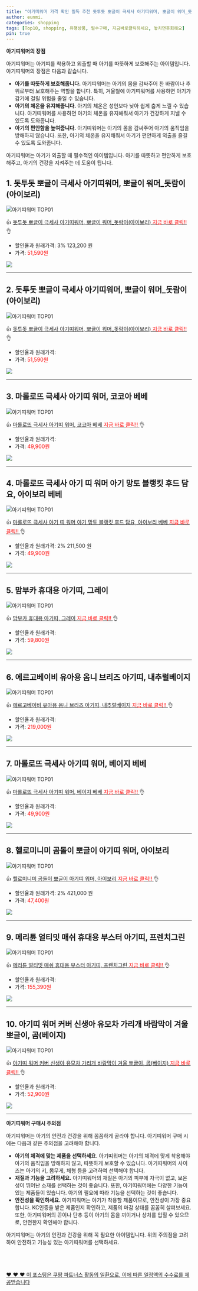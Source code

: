 ```yaml
---
title: "아기띠워머 가격 확인 필독 추천 돗투돗 뽀글이 극세사 아기띠워머, 뽀글이 워머_돗람이(아이보리) 비교 장점 구매가이드"
author: eunmi.
categories: shopping
tags: [Top10, shopping, 유행상품, 필수구매, 지금바로클릭하세요, 놓치면후회해요]
pin: true
---
```

**아기띠워머의 장점**

아기띠워머는 아기띠를 착용하고 외출할 때 아기를 따뜻하게 보호해주는 아이템입니다. 아기띠워머의 장점은 다음과 같습니다.

* **아기를 따뜻하게 보호해줍니다.** 아기띠워머는 아기의 몸을 감싸주어 찬 바람이나 추위로부터 보호해주는 역할을 합니다. 특히, 겨울철에 아기띠워머를 사용하면 아기가 감기에 걸릴 위험을 줄일 수 있습니다.
* **아기의 체온을 유지해줍니다.** 아기의 체온은 성인보다 낮아 쉽게 춥게 느낄 수 있습니다. 아기띠워머를 사용하면 아기의 체온을 유지해줘서 아기가 건강하게 지낼 수 있도록 도와줍니다.
* **아기의 편안함을 높여줍니다.** 아기띠워머는 아기의 몸을 감싸주어 아기의 움직임을 방해하지 않습니다. 또한, 아기의 체온을 유지해줘서 아기가 편안하게 외출을 즐길 수 있도록 도와줍니다.

아기띠워머는 아기가 외출할 때 필수적인 아이템입니다. 아기를 따뜻하고 편안하게 보호해주고, 아기의 건강을 지켜주는 데 도움이 됩니다.

   

## 1. 돗투돗 뽀글이 극세사 아기띠워머, 뽀글이 워머_돗람이(아이보리)

![아기띠워머 TOP01](https://thumbnail9.coupangcdn.com/thumbnails/remote/230x230ex/image/vendor_inventory/05e7/5f6afc6e29a76b5044fd3fcaadf3e0a3532c6a476efa9f39f8abb8c7744c.jpg)


👍 [돗투돗 뽀글이 극세사 아기띠워머, 뽀글이 워머_돗람이(아이보리) <font color=red> 지금 바로 클릭!! </font> ](https://link.coupang.com/re/AFFSDP?lptag=AF3617701&subid=GithubCoopas&pageKey=6807548905&traceid=V0-153&itemId=16093773673&vendorItemId=87325491278) 👌 


- 할인율과 원래가격: 3%  123,200   원
- 가격: <span style='color:red'>51,590원</span>

[![](/discount_price.png)](https://link.coupang.com/re/AFFSDP?lptag=AF3617701&subid=GithubCoopas&pageKey=6807548905&traceid=V0-153&itemId=16093773673&vendorItemId=87325491278)

---


   

## 2. 돗투돗 뽀글이 극세사 아기띠워머, 뽀글이 워머_돗람이(아이보리)

![아기띠워머 TOP01](https://thumbnail9.coupangcdn.com/thumbnails/remote/230x230ex/image/vendor_inventory/05e7/5f6afc6e29a76b5044fd3fcaadf3e0a3532c6a476efa9f39f8abb8c7744c.jpg)


👍 [돗투돗 뽀글이 극세사 아기띠워머, 뽀글이 워머_돗람이(아이보리) <font color=red> 지금 바로 클릭!! </font> ](https://link.coupang.com/re/AFFSDP?lptag=AF3617701&subid=GithubCoopas&pageKey=6807548905&traceid=V0-153&itemId=16093773673&vendorItemId=87325491278) 👌 


- 할인율과 원래가격: 
- 가격: <span style='color:red'>51,590원</span>

[![](/discount_price.png)](https://link.coupang.com/re/AFFSDP?lptag=AF3617701&subid=GithubCoopas&pageKey=6807548905&traceid=V0-153&itemId=16093773673&vendorItemId=87325491278)

---


   

## 3. 마롤로뜨 극세사 아기띠 워머, 코코아 베베

![아기띠워머 TOP01](https://thumbnail10.coupangcdn.com/thumbnails/remote/230x230ex/image/retail/images/2023/08/25/16/9/7234d918-3236-4567-a05c-5adef7e0bde8.jpg)


👍 [마롤로뜨 극세사 아기띠 워머, 코코아 베베 <font color=red> 지금 바로 클릭!! </font> ](https://link.coupang.com/re/AFFSDP?lptag=AF3617701&subid=GithubCoopas&pageKey=7038948506&traceid=V0-153&itemId=17400727739&vendorItemId=86986818833) 👌 


- 할인율과 원래가격: 
- 가격: <span style='color:red'>49,900원</span>

[![](/discount_price.png)](https://link.coupang.com/re/AFFSDP?lptag=AF3617701&subid=GithubCoopas&pageKey=7038948506&traceid=V0-153&itemId=17400727739&vendorItemId=86986818833)

---


   

## 4. 마롤로뜨 극세사 아기 띠 워머 아기 망토 블랭킷 후드 담요, 아이보리 베베

![아기띠워머 TOP01](https://thumbnail8.coupangcdn.com/thumbnails/remote/230x230ex/image/retail/images/2023/08/25/16/6/dad5c292-d50c-438f-b498-98468fd73abb.jpg)


👍 [마롤로뜨 극세사 아기 띠 워머 아기 망토 블랭킷 후드 담요, 아이보리 베베 <font color=red> 지금 바로 클릭!! </font> ](https://link.coupang.com/re/AFFSDP?lptag=AF3617701&subid=GithubCoopas&pageKey=7038948506&traceid=V0-153&itemId=17400727719&vendorItemId=86986722983) 👌 


- 할인율과 원래가격: 2%  211,500   원
- 가격: <span style='color:red'>49,900원</span>

[![](/discount_price.png)](https://link.coupang.com/re/AFFSDP?lptag=AF3617701&subid=GithubCoopas&pageKey=7038948506&traceid=V0-153&itemId=17400727719&vendorItemId=86986722983)

---


   

## 5. 맘부카 휴대용 아기띠, 그레이

![아기띠워머 TOP01](https://thumbnail9.coupangcdn.com/thumbnails/remote/230x230ex/image/vendor_inventory/images/2016/06/24/16/6/efcf1527-4a23-4f11-b25b-ff12cf2ac6bc.jpg)


👍 [맘부카 휴대용 아기띠, 그레이 <font color=red> 지금 바로 클릭!! </font> ](https://link.coupang.com/re/AFFSDP?lptag=AF3617701&subid=GithubCoopas&pageKey=4927553&traceid=V0-153&itemId=22494515&vendorItemId=3032885144) 👌 


- 할인율과 원래가격: 
- 가격: <span style='color:red'>59,800원</span>

[![](/discount_price.png)](https://link.coupang.com/re/AFFSDP?lptag=AF3617701&subid=GithubCoopas&pageKey=4927553&traceid=V0-153&itemId=22494515&vendorItemId=3032885144)

---


   

## 6. 에르고베이비 유아용 옴니 브리즈 아기띠, 내추럴베이지

![아기띠워머 TOP01](https://thumbnail9.coupangcdn.com/thumbnails/remote/230x230ex/image/retail/images/2023/04/28/11/4/e2e652e7-49a5-4299-ba3b-b48eaad7d0c8.jpg)


👍 [에르고베이비 유아용 옴니 브리즈 아기띠, 내추럴베이지 <font color=red> 지금 바로 클릭!! </font> ](https://link.coupang.com/re/AFFSDP?lptag=AF3617701&subid=GithubCoopas&pageKey=5472389443&traceid=V0-153&itemId=18677350572&vendorItemId=85811596395) 👌 


- 할인율과 원래가격: 
- 가격: <span style='color:red'>219,000원</span>

[![](/discount_price.png)](https://link.coupang.com/re/AFFSDP?lptag=AF3617701&subid=GithubCoopas&pageKey=5472389443&traceid=V0-153&itemId=18677350572&vendorItemId=85811596395)

---


   

## 7. 마롤로뜨 극세사 아기띠 워머, 베이지 베베

![아기띠워머 TOP01](https://thumbnail7.coupangcdn.com/thumbnails/remote/230x230ex/image/retail/images/2023/08/25/16/0/fe15346f-b092-4459-a5cd-6cf22f4f8aec.jpg)


👍 [마롤로뜨 극세사 아기띠 워머, 베이지 베베 <font color=red> 지금 바로 클릭!! </font> ](https://link.coupang.com/re/AFFSDP?lptag=AF3617701&subid=GithubCoopas&pageKey=7038948506&traceid=V0-153&itemId=17400727725&vendorItemId=86986818812) 👌 


- 할인율과 원래가격: 
- 가격: <span style='color:red'>49,900원</span>

[![](/discount_price.png)](https://link.coupang.com/re/AFFSDP?lptag=AF3617701&subid=GithubCoopas&pageKey=7038948506&traceid=V0-153&itemId=17400727725&vendorItemId=86986818812)

---


   

## 8. 헬로미니미 곰돌이 뽀글이 아기띠 워머, 아이보리

![아기띠워머 TOP01](https://thumbnail7.coupangcdn.com/thumbnails/remote/230x230ex/image/retail/images/2022/11/24/16/8/ab5c62d0-4c7e-4246-91be-d845590fdd62.jpg)


👍 [헬로미니미 곰돌이 뽀글이 아기띠 워머, 아이보리 <font color=red> 지금 바로 클릭!! </font> ](https://link.coupang.com/re/AFFSDP?lptag=AF3617701&subid=GithubCoopas&pageKey=6945421525&traceid=V0-153&itemId=16855949259&vendorItemId=84034833998) 👌 


- 할인율과 원래가격: 2%  421,000   원
- 가격: <span style='color:red'>47,400원</span>

[![](/discount_price.png)](https://link.coupang.com/re/AFFSDP?lptag=AF3617701&subid=GithubCoopas&pageKey=6945421525&traceid=V0-153&itemId=16855949259&vendorItemId=84034833998)

---


   

## 9. 메리튠 얼티밋 매쉬 휴대용 부스터 아기띠, 프렌치그린

![아기띠워머 TOP01](https://thumbnail7.coupangcdn.com/thumbnails/remote/230x230ex/image/retail/images/166059391510674-f3a5ed12-f6eb-4bdf-9c87-16496350e895.jpg)


👍 [메리튠 얼티밋 매쉬 휴대용 부스터 아기띠, 프렌치그린 <font color=red> 지금 바로 클릭!! </font> ](https://link.coupang.com/re/AFFSDP?lptag=AF3617701&subid=GithubCoopas&pageKey=1292132850&traceid=V0-153&itemId=2303383993&vendorItemId=70300280130) 👌 


- 할인율과 원래가격: 
- 가격: <span style='color:red'>155,390원</span>

[![](/discount_price.png)](https://link.coupang.com/re/AFFSDP?lptag=AF3617701&subid=GithubCoopas&pageKey=1292132850&traceid=V0-153&itemId=2303383993&vendorItemId=70300280130)

---


   

## 10. 아기띠 워머 커버 신생아 유모차 가리개 바람막이 겨울 뽀글이, 곰(베이지)

![아기띠워머 TOP01](https://thumbnail6.coupangcdn.com/thumbnails/remote/230x230ex/image/vendor_inventory/b276/5c58372ce33a8e9759baeb57d829a249f087130db734a5d24e9ba7310e8e.jpg)


👍 [아기띠 워머 커버 신생아 유모차 가리개 바람막이 겨울 뽀글이, 곰(베이지) <font color=red> 지금 바로 클릭!! </font> ](https://link.coupang.com/re/AFFSDP?lptag=AF3617701&subid=GithubCoopas&pageKey=7692138959&traceid=V0-153&itemId=20572755180&vendorItemId=87648127644) 👌 


- 할인율과 원래가격: 
- 가격: <span style='color:red'>52,900원</span>

[![](/discount_price.png)](https://link.coupang.com/re/AFFSDP?lptag=AF3617701&subid=GithubCoopas&pageKey=7692138959&traceid=V0-153&itemId=20572755180&vendorItemId=87648127644)

---
**아기띠워머 구매시 주의점**

아기띠워머는 아기의 안전과 건강을 위해 꼼꼼하게 골라야 합니다. 아기띠워머 구매 시에는 다음과 같은 주의점을 고려해야 합니다.

* **아기의 체격에 맞는 제품을 선택하세요.** 아기띠워머는 아기의 체격에 맞게 착용해야 아기의 움직임을 방해하지 않고, 따뜻하게 보호할 수 있습니다. 아기띠워머의 사이즈는 아기의 키, 몸무게, 체형 등을 고려하여 선택해야 합니다.
* **재질과 기능을 고려하세요.** 아기띠워머의 재질은 아기의 피부에 자극이 없고, 보온성이 뛰어난 소재를 선택하는 것이 좋습니다. 또한, 아기띠워머에는 다양한 기능이 있는 제품들이 있습니다. 아기의 필요에 따라 기능을 선택하는 것이 좋습니다.
* **안전성을 확인하세요.** 아기띠워머는 아기가 착용할 제품이므로, 안전성이 가장 중요합니다. KC인증을 받은 제품인지 확인하고, 제품의 마감 상태를 꼼꼼히 살펴보세요. 또한, 아기띠워머의 끈이나 단추 등이 아기의 몸을 끼이거나 상처를 입힐 수 있으므로, 안전한지 확인해야 합니다.

아기띠워머는 아기의 안전과 건강을 위해 꼭 필요한 아이템입니다. 위의 주의점을 고려하여 안전하고 기능성 있는 아기띠워머를 선택하세요.<br><br><br><br><br> [ ❤ ❤ ❤ 이 포스팅은 쿠팡 파트너스 활동의 일환으로, 이에 따른 일정액의 수수료를 제공받습니다](https://link.coupang.com/a/bcEFyh)